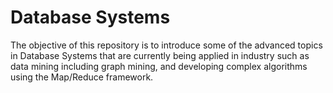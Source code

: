 # Database Systems
The objective of this repository is to introduce some of the advanced topics in Database Systems that are currently being applied in industry such as data mining including graph mining, and developing complex algorithms using the Map/Reduce framework.
